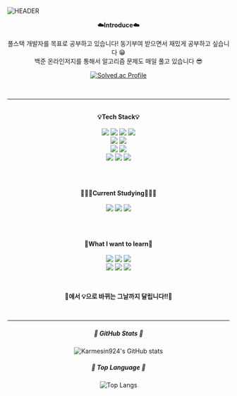 ![HEADER](https://capsule-render.vercel.app/api?type=waving&color=0:EEFF00,100:a82da8&fontColor=FAFAB4&text=Welcome!&height=300&fontSize=60&desc=Karmein924's%20GitHub%20&descAlignY=62&descAlign=55)

<p align="center">
    <Strong>☁️Introduce☁️</Strong><br><br>
    풀스택 개발자를 목표로 공부하고 있습니다! 동기부여 받으면서 재밌게 공부하고 싶습니다 😁 <br>
    백준 온라인저지를 통해서 알고리즘 문제도 매일 풀고 있습니다 😎
</p> 

<div align="center">
    
[![Solved.ac Profile](http://mazassumnida.wtf/api/v2/generate_badge?boj=overfitting)](https://solved.ac/profile/overfitting/)
</div>
<br>
<hr>

<p align="center">
    <br><Strong>💡Tech Stack💡</Strong><br><br>
    <img src="https://img.shields.io/badge/C++-00599C?style=flat&logo=cplusplus&logoColor=white"/>
    <img src="https://img.shields.io/badge/JavaScript-F7DF1E?style=flat&logo=javascript&logoColor=white"/>
    <img src="https://img.shields.io/badge/TypeScript-3178C6?style=flat&logo=TypeScript&logoColor=white"/>
    <img src="https://img.shields.io/badge/React-61DAFB?style=flat&logo=react&logoColor=white"/><br>
    <img src="https://img.shields.io/badge/MySQL-4479A1?style=flat&logo=MySQL&logoColor=white"/>
    <img src="https://img.shields.io/badge/MongoDB-47A248?style=flat&logo=MongoDB&logoColor=white"/><br>
    <img src="https://img.shields.io/badge/Node.js-339933?style=flat&logo=nodedotjs&logoColor=white"/>
    <img src="https://img.shields.io/badge/Express.js-000000?style=flat&logo=express&logoColor=white"/><br>
    <img src="https://img.shields.io/badge/Spring-6DB33F?style=flat&logo=Spring&logoColor=white"/>
    <img src="https://img.shields.io/badge/SpringBoot-6DB33F?style=flat&logo=SpringBoot&logoColor=white"/>
    <img src="https://img.shields.io/badge/Linux-FCC624?style=flat&logo=linux&logoColor=black"/>
    <br>
</p>
<br>

<p align="center">
    <br><Strong>🧑🏻‍💻Current Studying🧑🏻‍💻</Strong><br><br>
    <img src="https://img.shields.io/badge/AWS-232F3E?style=flat&logo=amazonaws&logoColor=white"/>
    <img src="https://img.shields.io/badge/React_Native-61DAFB?style=flat&logo=react&logoColor=white"/>
    <img src="https://img.shields.io/badge/Flutter-02569B?style=flat&logo=flutter&logoColor=white"/>
    <br><br>
</p>
<br>

<p align="center">
    <Strong>🚩What I want to learn🚩</Strong><br><br>
    <img src="https://img.shields.io/badge/Kubernetes-326CE5?style=flat&logo=kubernetes&logoColor=white"/>
    <img src="https://img.shields.io/badge/Docker-2496ED?style=flat&logo=docker&logoColor=white"/>
    <img src="https://img.shields.io/badge/Terraform-623CE4?style=flat&logo=terraform&logoColor=white"/><br>
    <img src="https://img.shields.io/badge/GCP-4285F4?style=flat&logo=google-cloud&logoColor=white"/>
    <img src="https://img.shields.io/badge/CI/CD-2F74C0?style=flat&logo=github-actions&logoColor=white"/>
    <img src="https://img.shields.io/badge/Redis-DC382D?style=flat&logo=redis&logoColor=white"/>
</p>

<br>
<p align="center">
    <Strong>🚩에서 💡으로 바뀌는 그날까지 달립니다!!🏃</Strong>
</p>
<br>
<hr>
<div align="center">
<h5>👑 GitHub Stats 👑</h5>
    
![Karmesin924's GitHub stats](https://github-readme-stats.vercel.app/api?username=Karmesin924&hide=issues&show_icons=true&theme=gruvbox)
</div>

<div align="center">
<h5>🎨 Top Language 🎨</h5>
    
![Top Langs](https://github-readme-stats.vercel.app/api/top-langs/?username=karmesin924&layout=compact&theme=gruvbox)
</div>
